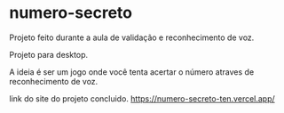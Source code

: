 # numero-secreto
Projeto feito durante a aula de validação e reconhecimento de voz.

Projeto para desktop.

A ideia é ser um jogo onde você tenta acertar o número atraves de reconhecimento de voz.

link do site do projeto concluido.
https://numero-secreto-ten.vercel.app/
